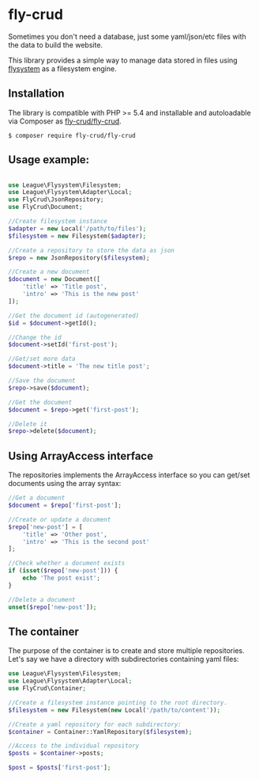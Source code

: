 # fly-crud

Sometimes you don't need a database, just some yaml/json/etc files with the data to build the website.

This library provides a simple way to manage data stored in files using [flysystem](http://flysystem.thephpleague.com/) as a filesystem engine.

## Installation

The library is compatible with PHP >= 5.4 and installable and autoloadable via Composer as [fly-crud/fly-crud](https://packagist.org/packages/fly-crud/fly-crud).

```
$ composer require fly-crud/fly-crud
```

## Usage example:

```php

use League\Flysystem\Filesystem;
use League\Flysystem\Adapter\Local;
use FlyCrud\JsonRepository;
use FlyCrud\Document;

//Create filesystem instance
$adapter = new Local('/path/to/files');
$filesystem = new Filesystem($adapter);

//Create a repository to store the data as json
$repo = new JsonRepository($filesystem);

//Create a new document
$document = new Document([
    'title' => 'Title post',
    'intro' => 'This is the new post'
]);

//Get the document id (autogenerated)
$id = $document->getId();

//Change the id
$document->setId('first-post');

//Get/set more data
$document->title = 'The new title post';

//Save the document
$repo->save($document);

//Get the document
$document = $repo->get('first-post');

//Delete it
$repo->delete($document);
```

## Using ArrayAccess interface

The repositories implements the ArrayAccess interface so you can get/set documents using the array syntax:

```php
//Get a document
$document = $repo['first-post'];

//Create or update a document
$repo['new-post'] = [
    'title' => 'Other post',
    'intro' => 'This is the second post'
];

//Check whether a document exists
if (isset($repo['new-post'])) {
    echo 'The post exist';
}

//Delete a document
unset($repo['new-post']);
```

## The container

The purpose of the container is to create and store multiple repositories. Let's say we have a directory with subdirectories containing yaml files:

```php
use League\Flysystem\Filesystem;
use League\Flysystem\Adapter\Local;
use FlyCrud\Container;

//Create a filesystem instance pointing to the root directory.
$filesystem = new Filesystem(new Local('/path/to/content'));

//Create a yaml repository for each subdirectory:
$container = Container::YamlRepository($filesystem);

//Access to the individual repository
$posts = $container->posts;

$post = $posts['first-post'];
```
